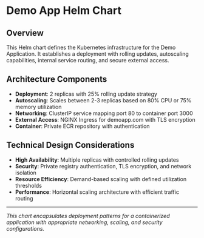 # Demo App Helm Chart

## Overview

This Helm chart defines the Kubernetes infrastructure for the Demo Application. It establishes a deployment with rolling updates, autoscaling capabilities, internal service routing, and secure external access.

## Architecture Components

- **Deployment**: 2 replicas with 25% rolling update strategy
- **Autoscaling**: Scales between 2-3 replicas based on 80% CPU or 75% memory utilization
- **Networking**: ClusterIP service mapping port 80 to container port 3000
- **External Access**: NGINX Ingress for demoapp.com with TLS encryption
- **Container**: Private ECR repository with authentication

## Technical Design Considerations

- **High Availability**: Multiple replicas with controlled rolling updates
- **Security**: Private registry authentication, TLS encryption, and network isolation
- **Resource Efficiency**: Demand-based scaling with defined utilization thresholds
- **Performance**: Horizontal scaling architecture with efficient traffic routing

---

*This chart encapsulates deployment patterns for a containerized application with appropriate networking, scaling, and security configurations.*
